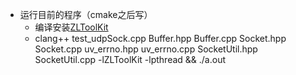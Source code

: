- 运行目前的程序（cmake之后写）
  - 编译安装[ZLToolKit](https://github.com/ZLMediaKit/ZLToolKit)
  - clang++ test_udpSock.cpp Buffer.hpp Buffer.cpp Socket.hpp Socket.cpp uv_errno.hpp uv_errno.cpp SocketUtil.hpp SocketUtil.cpp -lZLToolKit -lpthread && ./a.out

